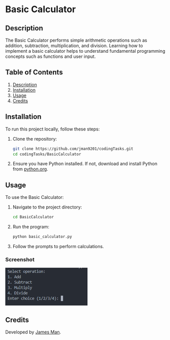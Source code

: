 # Basic Calculator

## Description
The Basic Calculator performs simple arithmetic operations such as addition, subtraction, multiplication, and division. Learning how to implement a basic calculator helps to understand fundamental programming concepts such as functions and user input.

## Table of Contents
1. [Description](#description)
2. [Installation](#installation)
3. [Usage](#usage)
4. [Credits](#credits)

## Installation
To run this project locally, follow these steps:

1. Clone the repository:
    ```bash
    git clone https://github.com/jman9201/codingTasks.git
    cd codingTasks/BasicCalculator
    ```

2. Ensure you have Python installed. If not, download and install Python from [python.org](https://www.python.org/).

## Usage
To use the Basic Calculator:

1. Navigate to the project directory:
    ```bash
    cd BasicCalculator
    ```

2. Run the program:
    ```bash
    python basic_calculator.py
    ```

3. Follow the prompts to perform calculations.

### Screenshot
![Screenshot of Basic Calculator](screenshot.png)

## Credits
Developed by [James Man](https://github.com/jman9201).
